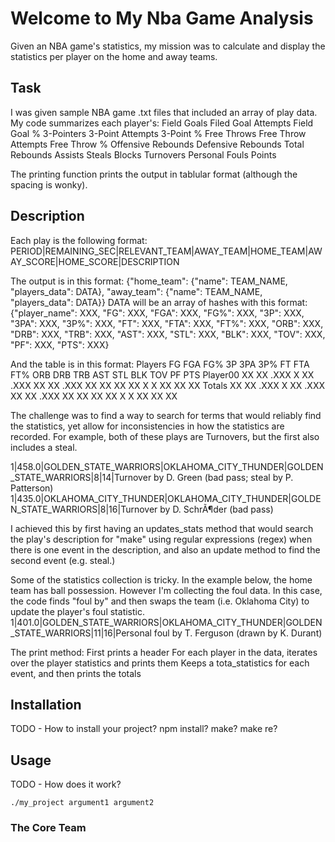 # Welcome to My Nba Game Analysis
Given an NBA game's statistics, my mission was to calculate and display the statistics per player on the home and away teams.

## Task
I was given sample NBA game .txt files that included an array of play data. My code summarizes each player's:
Field Goals
Filed Goal Attempts
Field Goal %
3-Pointers
3-Point Attempts
3-Point %
Free Throws
Free Throw Attempts
Free Throw %
Offensive Rebounds
Defensive Rebounds
Total Rebounds
Assists
Steals
Blocks
Turnovers
Personal Fouls
Points

The printing function prints the output in tablular format (although the spacing is wonky).

## Description
Each play is the following format:
PERIOD|REMAINING_SEC|RELEVANT_TEAM|AWAY_TEAM|HOME_TEAM|AWAY_SCORE|HOME_SCORE|DESCRIPTION

The output is in this format:
{"home_team": {"name": TEAM_NAME, "players_data": DATA}, "away_team": {"name": TEAM_NAME, "players_data": DATA}}
DATA will be an array of hashes with this format:
{"player_name": XXX, "FG": XXX, "FGA": XXX, "FG%": XXX, "3P": XXX, "3PA": XXX, "3P%": XXX, "FT": XXX, "FTA": XXX, "FT%": XXX, "ORB": XXX, "DRB": XXX, "TRB": XXX, "AST": XXX, "STL": XXX, "BLK": XXX, "TOV": XXX, "PF": XXX, "PTS": XXX}

And the table is in this format:
Players	    FG	FGA	FG%	    3P	3PA	3P%	    FT	FTA	FT%	    ORB	DRB	TRB	AST	STL	BLK	TOV	PF	PTS
Player00	XX	XX	.XXX	X	XX	.XXX	XX	XX	.XXX	XX	XX	XX	XX	X	X	XX	XX	XX
Totals	    XX	XX	.XXX	X	XX	.XXX	XX	XX	.XXX	XX	XX	XX	XX	X	X	XX	XX	XX

The challenge was to find a way to search for terms that would reliably find the statistics, yet allow for inconsistencies in how the statistics are recorded. For example, both of these plays are Turnovers, but the first also includes a steal.

1|458.0|GOLDEN_STATE_WARRIORS|OKLAHOMA_CITY_THUNDER|GOLDEN_STATE_WARRIORS|8|14|Turnover by D. Green (bad pass; steal by P. Patterson)
1|435.0|OKLAHOMA_CITY_THUNDER|OKLAHOMA_CITY_THUNDER|GOLDEN_STATE_WARRIORS|8|16|Turnover by D. SchrÃ¶der (bad pass)

I achieved this by first having an updates_stats method that would search the play's description for "make" using regular expressions (regex) when there is one event in the description, and also an update method to find the second event (e.g. steal.)

Some of the statistics collection is tricky. In the example below, the home team has ball possession. However I'm collecting the foul data. In this case, the code finds "foul by" and then swaps the team (i.e. Oklahoma City) to update the player's foul statistic.
1|401.0|GOLDEN_STATE_WARRIORS|OKLAHOMA_CITY_THUNDER|GOLDEN_STATE_WARRIORS|11|16|Personal foul by T. Ferguson (drawn by K. Durant)

The print method:
First prints a header
For each player in the data, iterates over the player statistics and prints them
Keeps a tota_statistics for each event, and then prints the totals






## Installation
TODO - How to install your project? npm install? make? make re?

## Usage
TODO - How does it work?
```
./my_project argument1 argument2
```

### The Core Team